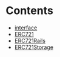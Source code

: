

# Contents
- [interface](/src/cores/ERC721/interface)
- [ERC721](ERC721.sol/abstract.ERC721.md)
- [ERC721Rails](ERC721Rails.sol/contract.ERC721Rails.md)
- [ERC721Storage](ERC721Storage.sol/library.ERC721Storage.md)
